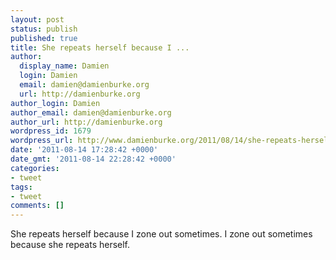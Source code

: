 ```yaml
---
layout: post
status: publish
published: true
title: She repeats herself because I ...
author:
  display_name: Damien
  login: Damien
  email: damien@damienburke.org
  url: http://damienburke.org
author_login: Damien
author_email: damien@damienburke.org
author_url: http://damienburke.org
wordpress_id: 1679
wordpress_url: http://www.damienburke.org/2011/08/14/she-repeats-herself-because-i-2/
date: '2011-08-14 17:28:42 +0000'
date_gmt: '2011-08-14 22:28:42 +0000'
categories:
- tweet
tags:
- tweet
comments: []
---
```

<p>She repeats herself because I zone out sometimes. I zone out sometimes because she repeats herself.</p>
